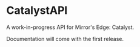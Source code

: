 # CatalystAPI
A work-in-progress API for Mirror's Edge: Catalyst.

Documentation will come with the first release.
